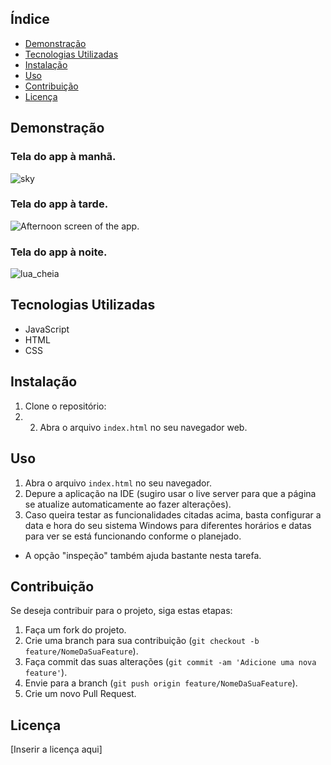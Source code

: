 ## Índice
- [Demonstração](#demonstração)
- [Tecnologias Utilizadas](#tecnologias-utilizadas)
- [Instalação](#instalação)
- [Uso](#uso)
- [Contribuição](#contribuição)
- [Licença](#licença)

## Demonstração
### Tela do app à manhã.
![sky](https://github.com/Kaiosergio21/relogio_web/assets/137112682/28e6c6da-0cfd-433f-a9da-2f85e71d3306)

### Tela do app à tarde.
![Afternoon screen of the app.](afternoon_screenshot.png)

### Tela do app à noite.
![lua_cheia](https://github.com/Kaiosergio21/relogio_web/assets/137112682/af9637eb-d4a1-41dc-a308-56e6dbeeeac1)

## Tecnologias Utilizadas
- JavaScript
- HTML
- CSS

## Instalação
1. Clone o repositório:
2. 2. Abra o arquivo `index.html` no seu navegador web.

## Uso
1. Abra o arquivo `index.html` no seu navegador.
2. Depure a aplicação na IDE (sugiro usar o live server para que a página se atualize automaticamente ao fazer alterações).
3. Caso queira testar as funcionalidades citadas acima, basta configurar a data e hora do seu sistema Windows para diferentes horários e datas para ver se está funcionando conforme o planejado.
- A opção "inspeção" também ajuda bastante nesta tarefa.

## Contribuição
Se deseja contribuir para o projeto, siga estas etapas:
1. Faça um fork do projeto.
2. Crie uma branch para sua contribuição (`git checkout -b feature/NomeDaSuaFeature`).
3. Faça commit das suas alterações (`git commit -am 'Adicione uma nova feature'`).
4. Envie para a branch (`git push origin feature/NomeDaSuaFeature`).
5. Crie um novo Pull Request.

## Licença
[Inserir a licença aqui]

